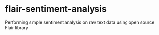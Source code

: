 # flair-sentiment-analysis
Performing simple sentiment analysis on raw text data using open source Flair library
